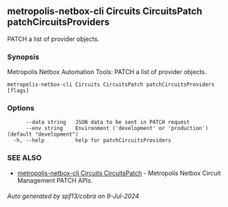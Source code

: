 ## metropolis-netbox-cli Circuits CircuitsPatch patchCircuitsProviders

PATCH a list of provider objects.

### Synopsis


Metropolis Netbox Automation Tools:
  PATCH a list of provider objects.

```
metropolis-netbox-cli Circuits CircuitsPatch patchCircuitsProviders [flags]
```

### Options

```
      --data string   JSON data to be sent in PATCH request
      --env string    Environment ('development' or 'production') (default "development")
  -h, --help          help for patchCircuitsProviders
```

### SEE ALSO

* [metropolis-netbox-cli Circuits CircuitsPatch]()	 - Metropolis Netbox Circuit Management PATCH APIs.

###### Auto generated by spf13/cobra on 9-Jul-2024
